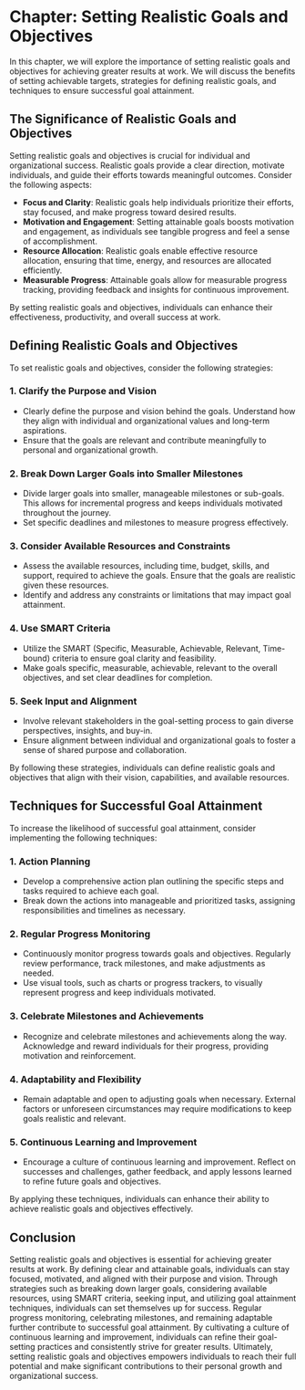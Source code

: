 Chapter: Setting Realistic Goals and Objectives
===============================================

In this chapter, we will explore the importance of setting realistic goals and objectives for achieving greater results at work. We will discuss the benefits of setting achievable targets, strategies for defining realistic goals, and techniques to ensure successful goal attainment.

The Significance of Realistic Goals and Objectives
--------------------------------------------------

Setting realistic goals and objectives is crucial for individual and organizational success. Realistic goals provide a clear direction, motivate individuals, and guide their efforts towards meaningful outcomes. Consider the following aspects:

* **Focus and Clarity**: Realistic goals help individuals prioritize their efforts, stay focused, and make progress toward desired results.
* **Motivation and Engagement**: Setting attainable goals boosts motivation and engagement, as individuals see tangible progress and feel a sense of accomplishment.
* **Resource Allocation**: Realistic goals enable effective resource allocation, ensuring that time, energy, and resources are allocated efficiently.
* **Measurable Progress**: Attainable goals allow for measurable progress tracking, providing feedback and insights for continuous improvement.

By setting realistic goals and objectives, individuals can enhance their effectiveness, productivity, and overall success at work.

Defining Realistic Goals and Objectives
---------------------------------------

To set realistic goals and objectives, consider the following strategies:

### 1. Clarify the Purpose and Vision

* Clearly define the purpose and vision behind the goals. Understand how they align with individual and organizational values and long-term aspirations.
* Ensure that the goals are relevant and contribute meaningfully to personal and organizational growth.

### 2. Break Down Larger Goals into Smaller Milestones

* Divide larger goals into smaller, manageable milestones or sub-goals. This allows for incremental progress and keeps individuals motivated throughout the journey.
* Set specific deadlines and milestones to measure progress effectively.

### 3. Consider Available Resources and Constraints

* Assess the available resources, including time, budget, skills, and support, required to achieve the goals. Ensure that the goals are realistic given these resources.
* Identify and address any constraints or limitations that may impact goal attainment.

### 4. Use SMART Criteria

* Utilize the SMART (Specific, Measurable, Achievable, Relevant, Time-bound) criteria to ensure goal clarity and feasibility.
* Make goals specific, measurable, achievable, relevant to the overall objectives, and set clear deadlines for completion.

### 5. Seek Input and Alignment

* Involve relevant stakeholders in the goal-setting process to gain diverse perspectives, insights, and buy-in.
* Ensure alignment between individual and organizational goals to foster a sense of shared purpose and collaboration.

By following these strategies, individuals can define realistic goals and objectives that align with their vision, capabilities, and available resources.

Techniques for Successful Goal Attainment
-----------------------------------------

To increase the likelihood of successful goal attainment, consider implementing the following techniques:

### 1. Action Planning

* Develop a comprehensive action plan outlining the specific steps and tasks required to achieve each goal.
* Break down the actions into manageable and prioritized tasks, assigning responsibilities and timelines as necessary.

### 2. Regular Progress Monitoring

* Continuously monitor progress towards goals and objectives. Regularly review performance, track milestones, and make adjustments as needed.
* Use visual tools, such as charts or progress trackers, to visually represent progress and keep individuals motivated.

### 3. Celebrate Milestones and Achievements

* Recognize and celebrate milestones and achievements along the way. Acknowledge and reward individuals for their progress, providing motivation and reinforcement.

### 4. Adaptability and Flexibility

* Remain adaptable and open to adjusting goals when necessary. External factors or unforeseen circumstances may require modifications to keep goals realistic and relevant.

### 5. Continuous Learning and Improvement

* Encourage a culture of continuous learning and improvement. Reflect on successes and challenges, gather feedback, and apply lessons learned to refine future goals and objectives.

By applying these techniques, individuals can enhance their ability to achieve realistic goals and objectives effectively.

Conclusion
----------

Setting realistic goals and objectives is essential for achieving greater results at work. By defining clear and attainable goals, individuals can stay focused, motivated, and aligned with their purpose and vision. Through strategies such as breaking down larger goals, considering available resources, using SMART criteria, seeking input, and utilizing goal attainment techniques, individuals can set themselves up for success. Regular progress monitoring, celebrating milestones, and remaining adaptable further contribute to successful goal attainment. By cultivating a culture of continuous learning and improvement, individuals can refine their goal-setting practices and consistently strive for greater results. Ultimately, setting realistic goals and objectives empowers individuals to reach their full potential and make significant contributions to their personal growth and organizational success.
